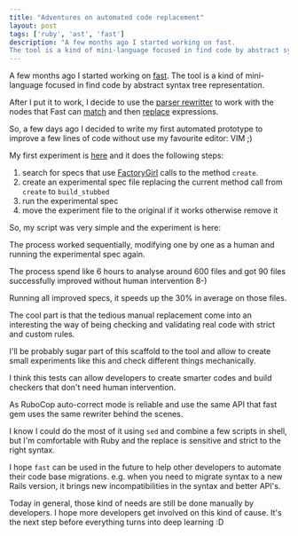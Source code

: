 ```yaml
---
title: "Adventures on automated code replacement"
layout: post
tags: ['ruby', 'ast', 'fast']
description: "A few months ago I started working on fast.
The tool is a kind of mini-language focused in find code by abstract syntax tree representation."
---
```

A few months ago I started working on [fast](https://github.com/jonatas/fast).
The tool is a kind of mini-language focused in find code by abstract syntax tree representation.

After I put it to work, I decide to use the [parser rewritter](http://www.rubydoc.info/github/whitequark/parser/Parser/Rewriter)
to work with the nodes that Fast can [match](https://github.com/jonatas/fast#how-it-works) and then [replace](https://github.com/jonatas/fast#fastreplace)
expressions.


So, a few days ago I decided to write my first automated prototype to improve a
few lines of code without use my favourite editor: VIM ;)

My first experiment is [here](https://gist.github.com/jonatas/836eb9bff1c4fa20cfee1b58ac4ee27b) and it does the following steps:

1. search for specs that use [FactoryGirl](https://github.com/thoughtbot/factory_girl) calls to the method `create`.
2. create an experimental spec file replacing the current method call from `create` to `build_stubbed`
3. run the experimental spec
4. move the experiment file to the original if it works otherwise remove it

So, my script was very simple and the experiment is here:

<script src="https://gist.github.com/jonatas/836eb9bff1c4fa20cfee1b58ac4ee27b.js"></script>

The process worked sequentially, modifying one by one as a human and running
the experimental spec again.

The process spend like 6 hours to analyse around 600 files and got 90 files successfully improved without human intervention 8-)

Running all improved specs, it speeds up the 30% in average on those files.

The cool part is that the tedious manual replacement come into an interesting
the way of being checking and validating real code with strict and custom rules.

I'll be probably sugar part of this scaffold to the tool and allow to create
small experiments like this and check different things mechanically.

I think this tests can allow developers to create smarter codes and build checkers that don't need human intervention.

As RuboCop auto-correct mode is reliable and use the same API that fast gem
uses the same rewriter behind the scenes.

I know I could do the most of it using `sed` and combine a few scripts in shell, but I'm
comfortable with Ruby and the replace is sensitive and strict to the right syntax.

I hope `fast` can be used in the future to help other developers to automate
their code base migrations. e.g. when you need to migrate syntax to a new
Rails version, it brings new incompatibilities in the syntax and better API's.

Today in general, those kind of needs are still be done manually by developers.
I hope more developers get involved on this kind of cause. It's the next step
before everything turns into deep learning :D


